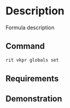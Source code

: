 # Description

Formula description

## Command

```bash
rit vkpr globals set
```

## Requirements

## Demonstration
